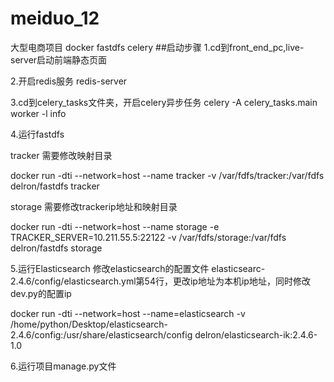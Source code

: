 # meiduo_12
大型电商项目 docker fastdfs celery
##启动步骤
1.cd到front_end_pc,live-server启动前端静态页面

2.开启redis服务 redis-server

3.cd到celery_tasks文件夹，开启celery异步任务
celery -A celery_tasks.main worker -l info

4.运行fastdfs 

tracker 需要修改映射目录

docker run -dti --network=host --name tracker -v /var/fdfs/tracker:/var/fdfs delron/fastdfs tracker

storage 需要修改trackerip地址和映射目录

docker run -dti --network=host --name storage -e TRACKER_SERVER=10.211.55.5:22122 -v /var/fdfs/storage:/var/fdfs delron/fastdfs storage

5.运行Elasticsearch 修改elasticsearch的配置文件 elasticsearc-2.4.6/config/elasticsearch.yml第54行，更改ip地址为本机ip地址，同时修改dev.py的配置ip

docker run -dti --network=host --name=elasticsearch -v /home/python/Desktop/elasticsearch-2.4.6/config:/usr/share/elasticsearch/config delron/elasticsearch-ik:2.4.6-1.0


6.运行项目manage.py文件
